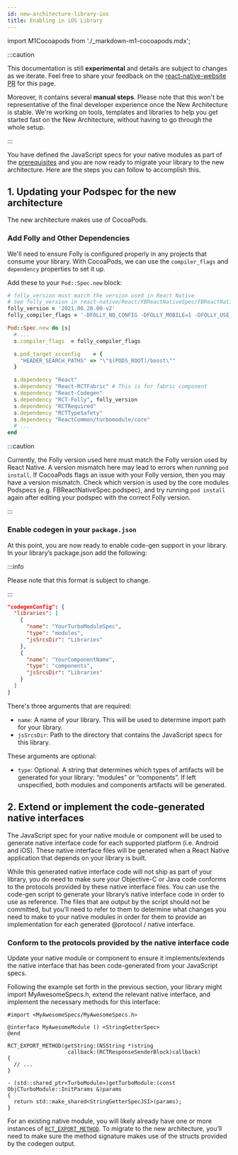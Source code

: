 ```yaml
---
id: new-architecture-library-ios
title: Enabling in iOS Library
---
```

import M1Cocoapods from './_markdown-m1-cocoapods.mdx';

:::caution

This documentation is still **experimental** and details are subject to changes as we iterate. Feel free to share your feedback on the [react-native-website PR](https://github.com/facebook/react-native-website) for this page.

Moreover, it contains several **manual steps**. Please note that this won't be representative of the final developer experience once the New Architecture is stable. We're working on tools, templates and libraries to help you get started fast on the New Architecture, without having to go through the whole setup.

:::

You have defined the JavaScript specs for your native modules as part of the [prerequisites](new-architecture-library-intro) and you are now ready to migrate your library to the new architecture. Here are the steps you can follow to accomplish this.

## 1. Updating your Podspec for the new architecture

The new architecture makes use of CocoaPods.

### Add Folly and Other Dependencies

We'll need to ensure Folly is configured properly in any projects that consume your library. With CocoaPods, we can use the `compiler_flags` and `dependency` properties to set it up.

Add these to your `Pod::Spec.new` block:

```ruby
# folly_version must match the version used in React Native
# See folly_version in react-native/React/FBReactNativeSpec/FBReactNativeSpec.podspec
folly_version = '2021.06.28.00-v2'
folly_compiler_flags = '-DFOLLY_NO_CONFIG -DFOLLY_MOBILE=1 -DFOLLY_USE_LIBCPP=1 -Wno-comma -Wno-shorten-64-to-32'

Pod::Spec.new do |s|
  # ...
  s.compiler_flags  = folly_compiler_flags

  s.pod_target_xcconfig    = {
    "HEADER_SEARCH_PATHS" => "\"$(PODS_ROOT)/boost\""
  }

  s.dependency "React"
  s.dependency "React-RCTFabric" # This is for fabric component
  s.dependency "React-Codegen"
  s.dependency "RCT-Folly", folly_version
  s.dependency "RCTRequired"
  s.dependency "RCTTypeSafety"
  s.dependency "ReactCommon/turbomodule/core"
  # ...
end
```

:::caution

Currently, the Folly version used here must match the Folly version used by React Native. A version mismatch here may lead to errors when running `pod install`. If CocoaPods flags an issue with your Folly version, then you may have a version mismatch. Check which version is used by the core modules Podspecs (e.g. FBReactNativeSpec.podspec), and try running `pod install` again after editing your podspec with the correct Folly version.

<M1Cocoapods />

:::

### Enable codegen in your `package.json`

At this point, you are now ready to enable code-gen support in your library. In your library’s package.json add the following:

:::info

Please note that this format is subject to change.

:::

```json title="package.json"
"codegenConfig": {
  "libraries": [
    {
      "name": "YourTurboModuleSpec",
      "type": "modules",
      "jsSrcsDir": "Libraries"
    },
    {
      "name": "YourComponentName",
      "type": "components",
      "jsSrcsDir": "Libraries"
    }
  ]
}
```

There's three arguments that are required:

- `name`: A name of your library. This will be used to determine import path for your library.
- `jsSrcsDir`: Path to the directory that contains the JavaScript specs for this library.

These arguments are optional:

- `type`: Optional. A string that determines which types of artifacts will be generated for your library: “modules” or “components”. If left unspecified, both modules and components artifacts will be generated.

## 2. Extend or implement the code-generated native interfaces

The JavaScript spec for your native module or component will be used to generate native interface code for each supported platform (i.e. Android and iOS). These native interface files will be generated when a React Native application that depends on your library is built.

While this generated native interface code will not ship as part of your library, you do need to make sure your Objective-C or Java code conforms to the protocols provided by these native interface files. You can use the code-gen script to generate your library’s native interface code in order to use as reference. The files that are output by the script should not be committed, but you’ll need to refer to them to determine what changes you need to make to your native modules in order for them to provide an implementation for each generated @protocol / native interface.

### Conform to the protocols provided by the native interface code

Update your native module or component to ensure it implements/extends the native interface that has been code-generated from your JavaScript specs.

Following the example set forth in the previous section, your library might import MyAwesomeSpecs.h, extend the relevant native interface, and implement the necessary methods for this interface:

```objc
#import <MyAwesomeSpecs/MyAwesomeSpecs.h>

@interface MyAwesomeModule () <StringGetterSpec>
@end

RCT_EXPORT_METHOD(getString:(NSString *)string
                   callback:(RCTResponseSenderBlock)callback)
{
  // ...
}

- (std::shared_ptr<TurboModule>)getTurboModule:(const ObjCTurboModule::InitParams &)params
{
  return std::make_shared<StringGetterSpecJSI>(params);
}
```

For an existing native module, you will likely already have one or more instances of [`RCT_EXPORT_METHOD`](native-modules-ios#export-a-native-method-to-javascript). To migrate to the new architecture, you’ll need to make sure the method signature makes use of the structs provided by the codegen output.
